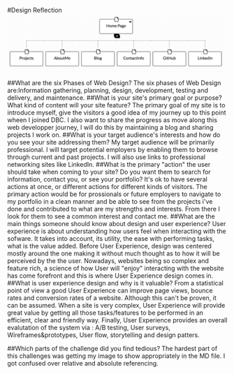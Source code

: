 #Design Reflection
![Alt text](imgs/jonathanNicolas_SiteMap.jpg)

##What are the six Phases of Web Design?
The six phases of Web Design are:Information gathering, planning, design, development, testing and delivery, and maintenance.
##What is your site's primary goal or purpose? What kind of content will your site feature?
The primary goal of my site is to introduce myself, give the visitors a good idea of my journey up to this point wheen I joined DBC. I also want to share the progress as move along this web developper journey, I will do this by maintaining a blog and sharing projects I work on.
##What is your target audience's interests and how do you see your site addressing them?
My target audience will be primarily professional. I will target potential employers by enabling them to browse through current and past projects. I will also use links to professional networking sites like LinkedIn.
##What is the primary "action" the user should take when coming to your site? Do you want them to search for information, contact you, or see your portfolio? It's ok to have several actions at once, or different actions for different kinds of visitors.
The primary action would be for prossionals or future employers to navigate to my portfolio in a clean manner and be able to see from the projects i've done and contributed to what are my strengths and interests. From there I look for them to see a common interest and contact me.
##What are the main things someone should know about design and user experience?
User experience is about understanding how users feel when interacting with the sofware. It takes into account, its utility, the ease with performing tasks, what is the value added. Before User Experience, design was centered mostly around the one making it without much thought as to how it will be perceived by the the user. Nowadays, websites being so complex and feature rich, a science of how User will "enjoy" interacting with the website has come forefront and this is where User Experience design comes in.
##What is user experience design and why is it valuable?
From a statistical point of view a good User Experience can improve page views, bounce rates and conversion rates of a website. Although this can't be proven, it can be assumed. When a site is very complex, User Experience will provide great value by getting all those tasks/features to be performed in an efficient, clear and friendly way. Finally, User Experience provides an overall evalutation of the system via : A/B testing, User surveys, Wireframes&prototypes, User flow, storytelling and design patters.

##Which parts of the challenge did you find tedious?
The hardest part of this challenges was getting my image to show appropriately in the MD file. I got confused over relative and absolute referencing.
